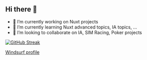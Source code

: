 ## Hi there 👋

- 🔭 I’m currently working on Nuxt projects
- 🌱 I’m currently learning Nuxt advanced topics, IA topics, ...
- 👯 I’m looking to collaborate on IA, SIM Racing, Poker projects

<a href="https://git.io/streak-stats"><img src="https://github-readme-streak-stats.herokuapp.com?user=jonathan-lws&theme=github-dark-blue&hide_border=true&locale=en&short_numbers=true&card_width=500&background=EBEBEB00" alt="GitHub Streak" /></a>

<a href="https://codeium.com/profile/jonathan-juhasz/card.png" target="_blank">Windsurf profile</a>

<!--
**jonathan-lws/jonathan-lws** is a ✨ _special_ ✨ repository because its `README.md` (this file) appears on your GitHub profile.

Here are some ideas to get you started:

- 🔭 I’m currently working on ...
- 🌱 I’m currently learning ...
- 👯 I’m looking to collaborate on ...
- 🤔 I’m looking for help with ...
- 💬 Ask me about ...
- 📫 How to reach me: ...
- 😄 Pronouns: ...
- ⚡ Fun fact: ...
-->
